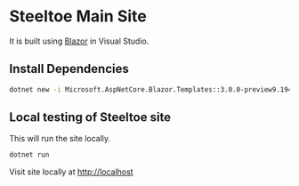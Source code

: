 # Steeltoe Main Site

It is built using [Blazor](https://docs.microsoft.com/en-us/aspnet/core/blazor/) in Visual Studio. 

## Install Dependencies

```bash
dotnet new -i Microsoft.AspNetCore.Blazor.Templates::3.0.0-preview9.19465.2
```

## Local testing of Steeltoe site

This will run the site locally.

```bash
dotnet run
```

Visit site locally at [http://localhost](http://localhost)

<!-- ### Instructions for Updating Documentation Staging Site

All documentation will be updated in the `dev` branch. Once the documentation looks correct in the [Steeltoe Staging](https://steeltoe-staging.cfapps.io/) site, the dev branch should be merged into `master`. This will be the production site at [steeltoe.io](https://steeltoe.io) 

### Branches and Builds

#### Branch Build (1.x)
The `1.x` branch will build with `dev` and `master` branches.  There is no staging for the 1.x branch, so all commits will kick off a production build or staging build. The 1.x documentation will be available at [Steeltoe Staging 1.x](https://steeltoe-staging.cfapps.io/1x) and [Steeltoe.io 1.x](https://steeltoe.io/1x)

#### Development Build (dev)
Any commit to the `dev` branch is automatically built and added to the [Steeltoe Staging](https://steeltoe-staging.cfapps.io/) site.

#### Production Build (master)
***Important:*** Pushing the to the remote `master` branch will update the main [Steeltoe.io](https://steeltoe.io/) site.

Any commit to the `master` branch is automatically built and added to the [Steeltoe.io](https://steeltoe.io/) site. -->
